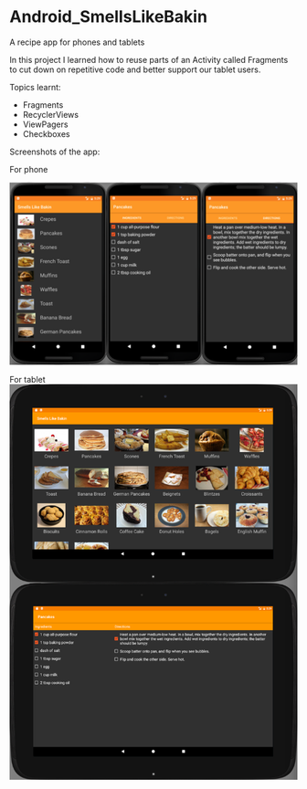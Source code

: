# Android_SmellsLikeBakin
A recipe app for phones and tablets

In this project I learned how to reuse parts of an Activity called Fragments to cut down on repetitive code and better
support our tablet users.


Topics learnt:
- Fragments
- RecyclerViews
- ViewPagers
- Checkboxes

Screenshots of the app: 

For phone

![alt tag](https://github.com/AnastasiaKarpenko/Android_SmellsLikeBakin/blob/master/SmellsLikeBakin_phone_screenshot.png)

For tablet
![alt tag](https://github.com/AnastasiaKarpenko/Android_SmellsLikeBakin/blob/master/SmellsLikeBakin_tablet_screenshot.png)


